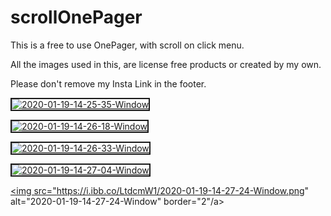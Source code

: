 # scrollOnePager

This is a free to use OnePager, with scroll on click menu.

All the images used in this, are license free products or created by my own.

Please don't remove my Insta Link in the footer.

<a href="https://ibb.co/0Ms5RH5"><img src="https://i.ibb.co/fpDJzjJ/2020-01-19-14-25-35-Window.png" alt="2020-01-19-14-25-35-Window" border="2"></a>

<a href="https://ibb.co/K5vkxdy"><img src="https://i.ibb.co/7Sm5tPy/2020-01-19-14-26-18-Window.png" alt="2020-01-19-14-26-18-Window" border="2"></a>

<a href="https://ibb.co/bLx6V0V"><img src="https://i.ibb.co/J2NcT1T/2020-01-19-14-26-33-Window.png" alt="2020-01-19-14-26-33-Window" border="2"></a>

<a href="https://ibb.co/6RBP3xC"><img src="https://i.ibb.co/bgJBSZ9/2020-01-19-14-27-04-Window.png" alt="2020-01-19-14-27-04-Window" border="2"></a>

<a href="https://ibb.co/KqxfdkW"><img src="https://i.ibb.co/LtdcmW1/2020-01-19-14-27-24-Window.png" alt="2020-01-19-14-27-24-Window" border="2"/a>

